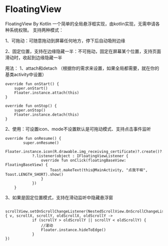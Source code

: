 # FloatingView
FloatingView By Kotlin
一个简单的全局悬浮框实现，由kotlin实现，无需申请各种系统权限。
支持两种模式：

1、可拖动：可随意拖动到屏幕任何地方，停下后自动吸附边缘

2、固定位置，支持在边缘隐藏一半：不可拖动，固定在屏幕某个位置，支持页面滑动时，收起到边缘隐藏一半

用法：
1、attach和detach （根据你的需求来设置，如果全局都需要，就在你的基类activity中设置）

    override fun onStart() {
        super.onStart()
        Floater.instance.attach(this)
    }

    override fun onStop() {
        super.onStop()
        Floater.instance.detach(this)
    }
    
2、使用：可设置icon、mode不设置默认是可拖动模式、支持点击事件监听

    override fun onResume() {
            super.onResume()
            Floater.instance.icon(R.drawable.img_receiving_certificate)?.create()?.mode(ModeConstant.MODE_STALL)
                ?.listener(object : IFloatingViewListener {
                    override fun onClick(floatingBaseView: FloatingBaseView) {
                        Toast.makeText(this@MainActivity, "点我干嘛", Toast.LENGTH_SHORT).show()
                    }
                })
        }
    
3、如果是固定位置模式，支持在滑动监听中隐藏悬浮窗

     scrollView.setOnScrollChangeListener(NestedScrollView.OnScrollChangeListener { v, scrollX, scrollY, oldScrollX, oldScrollY ->
                if (scrollY > oldScrollY || scrollY < oldScrollY) {
                    //滚动
                    Floater.instance.hideToEdge()
                }
    })
